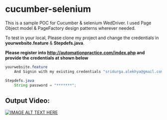 # cucumber-selenium
This is a sample POC for Cucumber & selenium WedDriver.
I used Page Object model & PageFactory design patterns wherever needed.


To test in your local, Please clone my project and change the credentials in **yourwebsite.feature** & **Stepdefs.java**.

**Please register into http://automationpractice.com/index.php and provide the credentials at shown below**

```java
yourwebsite.feature
	And Signin with my existing credentials "sridurga.alekhya@gmail.com"

Stepdefs.java
	String password = "*******";
```


## Output Video:
[![IMAGE ALT TEXT HERE](https://img.youtube.com/vi/SerFjJDgwDE/0.jpg)](https://www.youtube.com/watch?v=SerFjJDgwDE)

